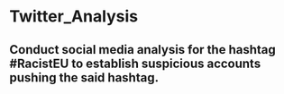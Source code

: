 # Twitter_Analysis
## Conduct social media analysis for the hashtag #RacistEU to establish suspicious accounts pushing the said hashtag.
